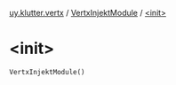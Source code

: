 [uy.klutter.vertx](../index.md) / [VertxInjektModule](index.md) / [&lt;init&gt;](.)


# &lt;init&gt;
`VertxInjektModule()`


